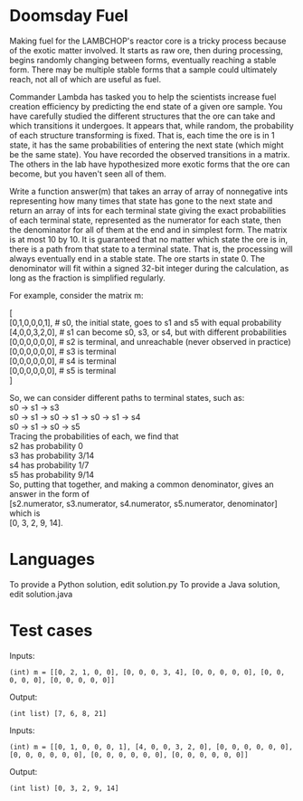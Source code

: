 Doomsday Fuel
=============

Making fuel for the LAMBCHOP's reactor core is a tricky process because of the exotic matter involved.
It starts as raw ore, then during processing, begins randomly changing between forms, eventually reaching a stable form.
There may be multiple stable forms that a sample could ultimately reach, not all of which are useful as fuel.

Commander Lambda has tasked you to help the scientists increase fuel creation efficiency by predicting the end state of
a given ore sample. You have carefully studied the different structures that the ore can take and which transitions it
undergoes. It appears that, while random, the probability of each structure transforming is fixed. That is, each time
the ore is in 1 state, it has the same probabilities of entering the next state (which might be the same state).  You
have recorded the observed transitions in a matrix. The others in the lab have hypothesized more exotic forms that the
ore can become, but you haven't seen all of them.

Write a function answer(m) that takes an array of array of nonnegative ints representing how many times that state has
gone to the next state and return an array of ints for each terminal state giving the exact probabilities of each 
terminal state, represented as the numerator for each state, then the denominator for all of them at the end and in 
simplest form. The matrix is at most 10 by 10. It is guaranteed that no matter which state the ore is in, there is a path
from that state to a terminal state. That is, the processing will always eventually end in a stable state. The ore starts
in state 0. The denominator will fit within a signed 32-bit integer during the calculation, as long as the fraction
is simplified regularly.

For example, consider the matrix m:

[\
  [0,1,0,0,0,1],  # s0, the initial state, goes to s1 and s5 with equal probability\
  [4,0,0,3,2,0],  # s1 can become s0, s3, or s4, but with different probabilities\
  [0,0,0,0,0,0],  # s2 is terminal, and unreachable (never observed in practice)\
  [0,0,0,0,0,0],  # s3 is terminal\
  [0,0,0,0,0,0],  # s4 is terminal\
  [0,0,0,0,0,0],  # s5 is terminal \
]

So, we can consider different paths to terminal states, such as:\
s0 -> s1 -> s3\
s0 -> s1 -> s0 -> s1 -> s0 -> s1 -> s4\
s0 -> s1 -> s0 -> s5\
Tracing the probabilities of each, we find that\
s2 has probability 0\
s3 has probability 3/14\
s4 has probability 1/7\
s5 has probability 9/14\
So, putting that together, and making a common denominator, gives an answer in the form of\
[s2.numerator, s3.numerator, s4.numerator, s5.numerator, denominator] which is\
[0, 3, 2, 9, 14].

Languages
=========

To provide a Python solution, edit solution.py
To provide a Java solution, edit solution.java

Test cases
==========

Inputs:

    (int) m = [[0, 2, 1, 0, 0], [0, 0, 0, 3, 4], [0, 0, 0, 0, 0], [0, 0, 0, 0, 0], [0, 0, 0, 0, 0]]

Output:

    (int list) [7, 6, 8, 21]

Inputs:

    (int) m = [[0, 1, 0, 0, 0, 1], [4, 0, 0, 3, 2, 0], [0, 0, 0, 0, 0, 0], [0, 0, 0, 0, 0, 0], [0, 0, 0, 0, 0, 0], [0, 0, 0, 0, 0, 0]]

Output:

    (int list) [0, 3, 2, 9, 14]
